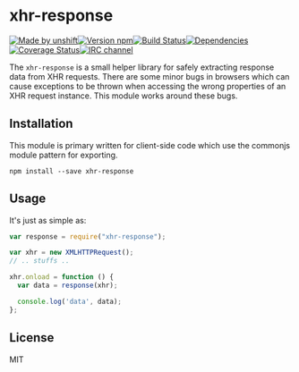 # xhr-response

[![Made by unshift][made-by]](http://unshift.io)[![Version npm][version]](http://browsenpm.org/package/xhr-response)[![Build Status][build]](https://travis-ci.org/unshiftio/xhr-response)[![Dependencies][david]](https://david-dm.org/unshiftio/xhr-response)[![Coverage Status][cover]](https://coveralls.io/r/unshiftio/xhr-response?branch=master)[![IRC channel][irc]](http://webchat.freenode.net/?channels=unshift)

[made-by]: https://img.shields.io/badge/made%20by-unshift-00ffcc.svg?style=flat-square
[version]: https://img.shields.io/npm/v/xhr-response.svg?style=flat-square
[build]: https://img.shields.io/travis/unshiftio/xhr-response/master.svg?style=flat-square
[david]: https://img.shields.io/david/unshiftio/xhr-response.svg?style=flat-square
[cover]: https://img.shields.io/coveralls/unshiftio/xhr-response/master.svg?style=flat-square
[irc]: https://img.shields.io/badge/IRC-irc.freenode.net%23unshift-00a8ff.svg?style=flat-square

The `xhr-response` is a small helper library for safely extracting response data
from XHR requests. There are some minor bugs in browsers which can cause
exceptions to be thrown when accessing the wrong properties of an XHR request
instance. This module works around these bugs. 

## Installation

This module is primary written for client-side code which use the commonjs
module pattern for exporting.

```
npm install --save xhr-response
```

## Usage

It's just as simple as:

```js
var response = require("xhr-response");

var xhr = new XMLHTTPRequest();
// .. stuffs ..

xhr.onload = function () {
  var data = response(xhr);

  console.log('data', data);
};
```

## License

MIT

